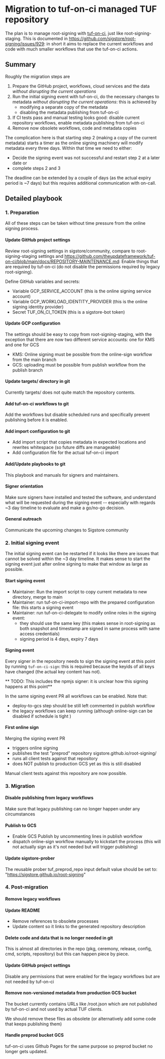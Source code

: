 # Migration to tuf-on-ci managed TUF repository

The plan is to manage root-signing with [tuf-on-ci](https://github.com/theupdateframework/tuf-on-ci),
just like root-signing-staging. This is documented in https://github.com/sigstore/root-signing/issues/929:
in short it aims to replace the current workflows and code with much smaller workflows that use the
tuf-on-ci actions.

## Summary

Roughly the migration steps are
1. Prepare the GitHub project, workflows, cloud services and the data
   _without disrupting the current operations_
2. Run the initial signing event with tuf-on-ci, do the necessary changes to metadata _without disrupting
   the current operations_: this is achieved by
   * modifying a separate copy of the metadata
   * disabling the metadata publishing from tuf-on-ci
3. If CI tests pass and manual testing looks good: disable current repository workflows, enable metadata
   publishing from tuf-on-ci
4. Remove now obsolete workflows, code and metadata copies

The complication here is that starting step 2 (making a copy of the current metadata) starts a timer as
the online signing machinery will modify metadata every three days. Within that time we need to either:
* Decide the signing event was not successful and restart step 2 at a later date or
* complete steps 2 and 3

The deadline can be extended by a couple of days (as the actual expiry period is ~7 days) but this requires
additional communication with on-call.

## Detailed playbook

### 1. Preparation

All of these steps can be taken without time pressure from the online signing process.

#### Update GitHub project settings

Review root-signing settings in sigstore/community, compare to root-signing-staging settings
and https://github.com/theupdateframework/tuf-on-ci/blob/main/docs/REPOSITORY-MAINTENANCE.md:
Enable things that are required by tuf-on-ci (do not disable the permissions required by legacy root-signing).

Define GitHub variables and secrets:
* Variable GCP_SERVICE_ACCOUNT (this is the online signing service account)
* Variable GCP_WORKLOAD_IDENTITY_PROVIDER (this is the online signing identity provider)
* Secret TUF_ON_CI_TOKEN (this is a sigstore-bot token)

#### Update GCP configuration

The settings should be easy to copy from root-signing-staging, with the exception that there are now two different
service accounts: one for KMS and one for GCS
* KMS: Online signing must be possible from the online-sign workflow from the main branch
* GCS: uploading must be possible from publish workflow from the publish branch

#### Update targets/ directory in git

Currently targets/ does not quite match the repository contents.

#### Add tuf-on-ci workflows to git

Add the workflows but disable scheduled runs and specifically prevent publishing before it is enabled.

#### Add import configuration to git

* Add import script that copies metadata in expected locations and rewrites whitespace (so future diffs are manageable)
* Add configuration file for the actual tuf-on-ci import

#### Add/Update playbooks to git

This playbook and manuals for signers and maintainers.

#### Signer orientation

Make sure signers have installed and tested the software, and understand what will be requested during the signing
event -- especially with regards ~3 day timeline to evaluate and make a go/no-go decision.

#### General outreach

Communicate the upcoming changes to Sigstore community

### 2. Initial signing event

The initial signing event can be restarted if it looks like there are issues that cannot be solved within the ~3 day timeline.
It makes sense to start the signing event just after online signing to make that window as large as possible.

#### Start signing event

* Maintainer: Run the import script to copy current metadata to new directory, merge to main
* Maintainer: run tuf-on-ci-import-repo with the prepared configuration file: this starts a signing event
* Maintainer: run tuf-on-ci-delegate to modify online roles in the signing event:
  * they should use the same key (this makes sense in root-signing as both snapshot and timestamp are
    signed in same process with same access credentials)
  * signing period is 4 days, expiry 7 days

#### Signing event

Every signer in the repository needs to sign the signing event at this point by running `tuf-on-ci-sign`:
this is required because the keyids of all keys have changed (the actual key content has not).

** TODO: This includes the npmjs signer: it is unclear how this signing happens at this point**

In the same signing event PR all workflows can be enabled. Note that:
* deploy-to-gcs step should be still left commented in publish workflow
* the legacy workflows can keep running (although online-sign can be disabled if schedule is tight )

#### First online sign

Merging the signing event PR
* triggers online signing
* publishes the test "preprod" repository sigstore.github.io/root-signing/
* runs all client tests against that repository
* does NOT publish to production GCS yet as this is still disabled

Manual client tests against this repository are now possible.


### 3. Migration

#### Disable publishing from legacy workflows

Make sure that legacy publishing can no longer happen under any circumstances

#### Publish to GCS

* Enable GCS Publish by uncommenting lines in publish workflow
* dispatch online-sign workflow manually to kickstart the process
  (this will not actually sign as it's not needed but will trigger publishing)

#### Update sigstore-prober

The reusable prober tuf_preprod_repo input default value should be set to: "https://sigstore.github.io/root-signing"

### 4. Post-migration

#### Remove legacy workflows

#### Update README

* Remove references to obsolete processes
* Update content so it links to the generated repository description

#### Delete code and data that is no longer needed in git

This is almost all directories in the repo (pkg, ceremony, release, config, cmd, scripts, repository) but this can happen piece by piece.

#### Update GitHub project settings

Disable any permissions that were enabled for the legacy workflows but are not needed by tuf-on-ci

#### Remove non-versioned metadata from production GCS bucket

The bucket currently contains URLs like /root.json which are not published by tuf-on-ci and not used by actual TUF clients.

We should remove these files as obsolete (or alternatively add some code that keeps publishing them)

#### Handle preprod bucket GCS

tuf-on-ci uses Github Pages for the same purpose so preprod bucket no longer gets updated.